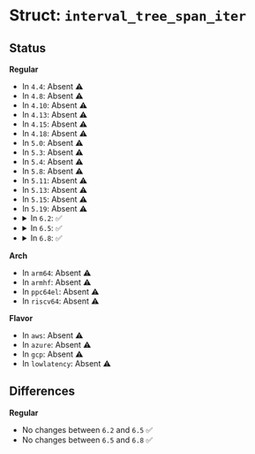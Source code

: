 # Struct: <code>interval_tree_span_iter</code>

## Status
<b>Regular</b>
<ul>
<li>
In <code>4.4</code>: Absent ⚠️
</li>
<li>
In <code>4.8</code>: Absent ⚠️
</li>
<li>
In <code>4.10</code>: Absent ⚠️
</li>
<li>
In <code>4.13</code>: Absent ⚠️
</li>
<li>
In <code>4.15</code>: Absent ⚠️
</li>
<li>
In <code>4.18</code>: Absent ⚠️
</li>
<li>
In <code>5.0</code>: Absent ⚠️
</li>
<li>
In <code>5.3</code>: Absent ⚠️
</li>
<li>
In <code>5.4</code>: Absent ⚠️
</li>
<li>
In <code>5.8</code>: Absent ⚠️
</li>
<li>
In <code>5.11</code>: Absent ⚠️
</li>
<li>
In <code>5.13</code>: Absent ⚠️
</li>
<li>
In <code>5.15</code>: Absent ⚠️
</li>
<li>
In <code>5.19</code>: Absent ⚠️
</li>
<li>
<details>
<summary>In <code>6.2</code>: ✅</summary>

```c
struct interval_tree_span_iter {
    struct interval_tree_node * nodes[2];
    long unsigned int first_index;
    long unsigned int last_index;
    long unsigned int start_hole;
    long unsigned int start_used;
    long unsigned int last_hole;
    long unsigned int last_used;
    int is_hole;
};
```
</details>
</li>
<li>
<details>
<summary>In <code>6.5</code>: ✅</summary>

```c
struct interval_tree_span_iter {
    struct interval_tree_node * nodes[2];
    long unsigned int first_index;
    long unsigned int last_index;
    long unsigned int start_hole;
    long unsigned int start_used;
    long unsigned int last_hole;
    long unsigned int last_used;
    int is_hole;
};
```
</details>
</li>
<li>
<details>
<summary>In <code>6.8</code>: ✅</summary>

```c
struct interval_tree_span_iter {
    struct interval_tree_node * nodes[2];
    long unsigned int first_index;
    long unsigned int last_index;
    long unsigned int start_hole;
    long unsigned int start_used;
    long unsigned int last_hole;
    long unsigned int last_used;
    int is_hole;
};
```
</details>
</li>
</ul>
<b>Arch</b>
<ul>
<li>
In <code>arm64</code>: Absent ⚠️
</li>
<li>
In <code>armhf</code>: Absent ⚠️
</li>
<li>
In <code>ppc64el</code>: Absent ⚠️
</li>
<li>
In <code>riscv64</code>: Absent ⚠️
</li>
</ul>
<b>Flavor</b>
<ul>
<li>
In <code>aws</code>: Absent ⚠️
</li>
<li>
In <code>azure</code>: Absent ⚠️
</li>
<li>
In <code>gcp</code>: Absent ⚠️
</li>
<li>
In <code>lowlatency</code>: Absent ⚠️
</li>
</ul>

## Differences
<b>Regular</b>
<ul>
<li>
No changes between <code>6.2</code> and <code>6.5</code> ✅
</li>
<li>
No changes between <code>6.5</code> and <code>6.8</code> ✅
</li>
</ul>
